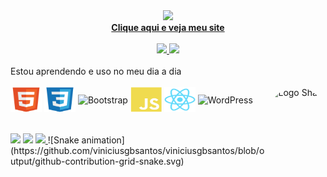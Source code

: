 <div align="center"> 
    <img src="https://readme-typing-svg.herokuapp.com?font=poppins&size=24&duration=7000&color=06A3CE&lines=Ol%C3%A1%2C++eu+sou+o+Vinicius+Gabriel!">
 </div>
 <div align="center">
    <a href="https://www.viniciusbernardes.com.br/"><strong>Clique aqui e veja meu site</strong></a>  
    <br><br>
</div>
<div align="center">
  <a href="https://github.com/viniciusgbsantos">
  <img height="180em" src="https://github-readme-stats.vercel.app/api?username=viniciusgbsantos&show_icons=true&theme=dark&include_all_commits=true&count_private=true"/>
  <img height="180em" src="https://github-readme-stats.vercel.app/api/top-langs/?username=viniciusgbsantos&layout=compact&langs_count=7&theme=dark"/></a>
</div>
<br>
<div align="left">
Estou aprendendo e uso no meu dia a dia
<br><br>
</div>
<div align="left" style="display: inline_block">
  <img align="center" alt="HTML" height="40" width="50" src="https://raw.githubusercontent.com/devicons/devicon/master/icons/html5/html5-original.svg">
  <img align="center" alt="CSS" height="40" width="50" src="https://raw.githubusercontent.com/devicons/devicon/master/icons/css3/css3-original.svg">
  <img align="center" alt="Bootstrap" height="40" width="50" src="https://cdn.jsdelivr.net/gh/devicons/devicon/icons/bootstrap/bootstrap-original.svg">
  <img align="center" alt="Js" height="40" width="50" src="https://raw.githubusercontent.com/devicons/devicon/master/icons/javascript/javascript-plain.svg">
  <img align="center" alt="React" height="40" width="50" src="https://raw.githubusercontent.com/devicons/devicon/master/icons/react/react-original.svg">
  <img align="center" alt="WordPress" height="40" width="50" src="https://cdn.jsdelivr.net/gh/devicons/devicon/icons/wordpress/wordpress-plain.svg">  
  <img align="right" alt="Logo Shark" height="150" style="border-radius:50px;" src="https://www.viniciusbernardes.com.br/img/icone-shark.png">
</div>
<br><br>
<div> 
  <a href="https://instagram.com/sharkboyjj" target="_blank"><img src="https://img.shields.io/badge/-Instagram-%23E4405F?style=for-the-badge&logo=instagram&logoColor=white" target="_blank"></a>
  <a href="https://www.linkedin.com/in/viniciusgbsantos" target="_blank"><img src="https://img.shields.io/badge/-LinkedIn-%230077B5?style=for-the-badge&logo=linkedin&logoColor=white" target="_blank"></a> 
  <a href = "vinicius.gabriel001@outlook.com"><img src="https://img.shields.io/badge/-Outlook-%23333?style=for-the-badge&logo=gmail&logoColor=white" target="_blank">     </a>
   ![Snake animation](https://github.com/viniciusgbsantos/viniciusgbsantos/blob/output/github-contribution-grid-snake.svg)
</div>

